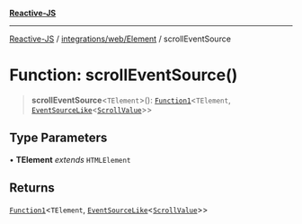[**Reactive-JS**](../../../../README.md)

***

[Reactive-JS](../../../../README.md) / [integrations/web/Element](../README.md) / scrollEventSource

# Function: scrollEventSource()

> **scrollEventSource**\<`TElement`\>(): [`Function1`](../../../../functions/type-aliases/Function1.md)\<`TElement`, [`EventSourceLike`](../../../../computations/interfaces/EventSourceLike.md)\<[`ScrollValue`](../../interfaces/ScrollValue.md)\>\>

## Type Parameters

• **TElement** *extends* `HTMLElement`

## Returns

[`Function1`](../../../../functions/type-aliases/Function1.md)\<`TElement`, [`EventSourceLike`](../../../../computations/interfaces/EventSourceLike.md)\<[`ScrollValue`](../../interfaces/ScrollValue.md)\>\>
